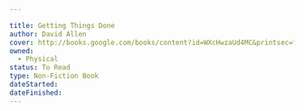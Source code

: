 ```yaml
---

title: Getting Things Done
author: David Allen
cover: http://books.google.com/books/content?id=WXcHwzaUd4MC&printsec=frontcover&img=1&zoom=1&edge=curl&source=gbs_api
owned:
  - Physical
status: To Read
type: Non-Fiction Book
dateStarted:
dateFinished:
---
```

